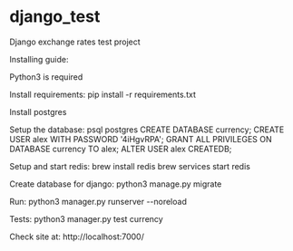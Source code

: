 # django_test
Django exchange rates test project

Installing guide:

Python3 is required

Install requirements:
pip install -r requirements.txt 

Install postgres

Setup the database:
psql postgres
CREATE DATABASE currency;
CREATE USER alex WITH PASSWORD '4iHgvRPA';
GRANT ALL PRIVILEGES ON DATABASE currency TO alex;
ALTER USER alex CREATEDB;

Setup and start redis:
brew install redis
brew services start redis

Create database for django:
python3 manage.py migrate

Run:
python3 manager.py runserver --noreload

Tests:
python3 manager.py test currency

Check site at: http://localhost:7000/



